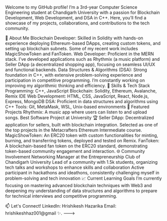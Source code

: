 Welcome to my GitHub profile! I’m a 3rd-year Computer Science Engineering student at Chandigarh University with a passion for Blockchain Development, Web Development, and DSA in C++. Here, you’ll find a showcase of my projects, collaborations, and contributions to the tech community.

🚀 About Me
Blockchain Developer: Skilled in Solidity with hands-on experience deploying Ethereum-based DApps, creating custom tokens, and setting up blockchain subnets. Some of my recent work includes MagicShowToken and FanToken.
Web Developer: Proficient in the MERN stack. I’ve developed applications such as Rhythmix (a music platform) and Seller DApp (a decentralized shopping app), focusing on seamless UI/UX and functional backends.
Data Structures & Algorithms (DSA): Strong foundation in C++, with extensive problem-solving experience and participation in competitive programming. I’m constantly working on improving my algorithmic thinking and efficiency.
🔧 Skills & Tech Stack
Programming: C++, JavaScript
Blockchain: Solidity, Ethereum, Avalanche, Remix IDE
Web Development: HTML, CSS, JavaScript, React, Node.js, Express, MongoDB
DSA: Proficient in data structures and algorithms using C++
Tools: Git, MetaMask, WSL, Unix-based environments
🌟 Featured Projects
Rhythmix: A music app where users can listen to and upload songs. Best Software Project at University 🏆
Seller DApp: Decentralized application for sellers, built with blockchain integration. Selected as one of the top projects in the Metacrafters Ethereum Intermediate course.
MagicShowToken: An ERC20 token with custom functionalities for minting, burning, and transferring tokens, deployed and tested on Remix.
FanToken: A blockchain-based fan token on the ERC20 standard, demonstrating token-based community engagement and interaction.
🌐 Community Involvement
Networking Manager at the Entrepreneurship Club of Chandigarh University
Lead of a community with 1.5k students, organizing tech talks and workshops to enhance skills and collaboration
Active participant in hackathons and ideathons, consistently challenging myself in problem-solving and tech innovation
📈 Current Learning Goals
I’m currently focusing on mastering advanced blockchain techniques with Web3 and deepening my understanding of data structures and algorithms to prepare for technical interviews and competitive programming.

📫 Let's Connect!
LinkedIn: Hrishikesh Hazarika
Email: hrishikeshhaz001@gmail ✨.
--->
